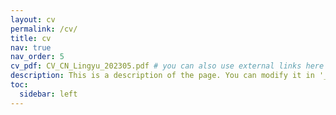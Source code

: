 ```yaml
---
layout: cv
permalink: /cv/
title: cv
nav: true
nav_order: 5
cv_pdf: CV_CN_Lingyu_202305.pdf # you can also use external links here
description: This is a description of the page. You can modify it in '_pages/cv.md'. You can also change or remove the top pdf download button.
toc:
  sidebar: left
---
```

